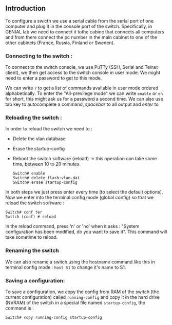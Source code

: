## Introduction

To configure a swicth we use a serial cable from the serial port of one computer and plug it in the console port of the switch. Specifically, in GENIAL lab we need to connect it tothe cabine that connects all computers and from there connect the pc number in the main cabinet to one of the other cabinets (France, Russia, Finland or Sweden).

### Connecting to the switch : 

To connect to the switch console, we use PuTTy (SSH, Serial and Telnet client), we then get access to the switch console in user mode. We might need to enter a password to get to this mode. 

We can write `?` to get a list of commands available in user mode ordered alphabetically. To enter the "All-previlege mode" we can write `enable` or `en` for short, this might ask us for a password a second time. We can also use tab key to autocomplete a command, *spacebar* to all output and *enter* to 

### Reloading the switch :

In order to reload the switch we need to :
- Delete the vlan database
- Erase the startup-config
- Reboot the switch software (reload) -> this operation can take some time, between 10 to 20 minutes.
  
  ```
  Switch# enable
  Switch# delete flash:vlan.dat
  Switch# erase startup-config
  ```
In both steps we just press enter every time (to select the default options). Now we enter into the terminal config mode (global config) so that we reload the switch software : 

``` 
Switch# conf ter
Switch (conf) # reload 
```
In the reload command, press 'n' or 'no' when it asks : "System configuration has been modified, do you want to save it". This command will take sometime to reload.

### Renaming the switch

We can also rename a switch using the hostname command like this in terminal config mode : `host S1` to change it's name to S1. 

### Saving a configuration:

To save a configuration, we copy the config from RAM of the switch (the current configuration) called `running-config` and copy it in the hard drive (NVRAM) of the switch in a special file named `startup-config`, the command is :

```
Switch# copy running-config startup-config
```



